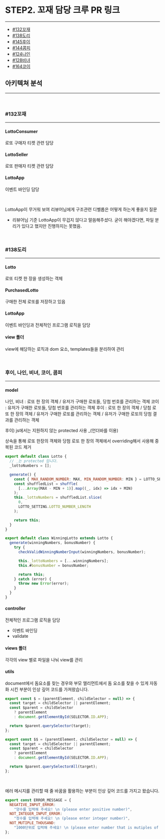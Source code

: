 # STEP2. 꼬재 담당 크루 PR 링크

---

- [#132꼬재](https://github.com/woowacourse/javascript-lotto/pull/132)
- [#138도리](https://github.com/woowacourse/javascript-lotto/pull/138)
- [#145후이](https://github.com/woowacourse/javascript-lotto/pull/145)
- [#144콤피](https://github.com/woowacourse/javascript-lotto/pull/144)
- [#124나인](https://github.com/woowacourse/javascript-lotto/pull/124)
- [#128비녀](https://github.com/woowacourse/javascript-lotto/pull/128)
- [#164코이](https://github.com/woowacourse/javascript-lotto/pull/134)

## 아키텍쳐 분석

---

<br />

### #132꼬재

---

#### LottoConsumer

로또 구매자 티켓 관련 담당

#### LottoSeller

로또 판매자 티켓 관련 담당

#### LottoApp

이벤트 바인딩 담당

<br/>

LottoApp이 무거워 보여 리뷰어님에게 구조관련 디벨롭은 어떻게 하는게 좋을지 질문

- 리뷰어님 기준 LottoApp이 무겁지 않다고 말씀해주셨다. 굳이 해야겠다면, 파일 분리가 있다고 했지만 진행하지는 못했음.

<br />

### #138도리

---

#### Lotto

로또 티켓 한 장을 생성하는 객체

#### PurchasedLotto

구매한 전체 로또를 저장하고 있음

#### LottoApp

이벤트 바인딩과 전체적인 프로그램 로직을 담당

#### view 폴더

view에 해당하는 로직과 dom 요소, templates들을 분리하여 관리

<br />

### 후이, 나인, 비녀, 코이, 콤피

---

#### model

나인, 비녀 : 로또 한 장의 객체 / 유저가 구매한 로또들, 당첨 번호를 관리하는 객체
코이 : 유저가 구매한 로또들, 당첨 번호를 관리하는 객체
후이 : 로또 한 장의 객체 / 당첨 로또 한 장의 객체 / 유저가 구매한 로또를 관리하는 객체 / 유저가 구매한 로또의 당첨 결과를 관리하는 객체

후이)
js에서는 지원하지 않는 protected 사용 \_(언더바를 이용)

상속을 통해 로또 한장의 객체와 당첨 로또 한 장의 객체에서 overriding해서 사용해 중복된 코드 제거

```js
export default class Lotto {
  // _는 protected 입니다.
  _lottoNumbers = [];

  generate() {
    const { MAX_RANDOM_NUMBER: MAX, MIN_RANDOM_NUMBER: MIN } = LOTTO_SETTING;
    const shuffledList = shuffle(
      [...Array(MAX - MIN + 1)].map((_, idx) => idx + MIN)
    );
    this._lottoNumbers = shuffledList.slice(
      0,
      LOTTO_SETTING.LOTTO_NUMBER_LENGTH
    );

    return this;
  }
}
```

```js
export default class WinningLotto extends Lotto {
  generate(winningNumbers, bonusNumber) {
    try {
      checkValidWinningNumberInput(winningNumbers, bonusNumber);

      this._lottoNumbers = [...winningNumbers];
      this.#bonusNumber = bonusNumber;

      return this;
    } catch (error) {
      throw new Error(error);
    }
  }
}
```

#### controller

전체적인 프로그램 로직을 담당

- 이벤트 바인딩
- validate

#### views 폴더

각각의 view 별로 파일을 나눠 view를 관리

#### utils

document에서 돔요소를 찾는 경우와 부모 엘리먼트에서 돔 요소를 찾을 수 있게 자동화 시킨 부분이 인상 깊어 코드를 가져왔습니다.

```js
export const $ = (parentElement, childSelector = null) => {
  const target = childSelector || parentElement;
  const $parent = childSelector
    ? parentElement
    : document.getElementById(SELECTOR.ID.APP);

  return $parent.querySelector(target);
};

export const $$ = (parentElement, childSelector = null) => {
  const target = childSelector || parentElement;
  const $parent = childSelector
    ? parentElement
    : document.getElementById(SELECTOR.ID.APP);

  return $parent.querySelectorAll(target);
};
```

<br />

에러 메시지를 관리할 때 줄 바꿈을 활용하는 부분이 인상 깊어 코드를 가지고 왔습니다.

```js
export const ERROR_MESSAGE = {
  NEGATIVE_INPUT_ERROR:
    "양수를 입력해 주세요! \n (please enter positive number)",
  NOT_INTEGER_INPUT_ERROR:
    "정수를 입력해 주세요! \n (please enter integer number)",
  NOT_MUTIPLE_THOUSAND:
    "1000단위로 입력해 주세요! \n (please enter number that is mutiples of thousand)",
};
```
